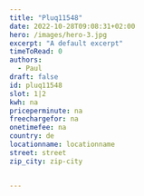 ```yaml
---
title: "Pluq11548"
date: 2022-10-28T09:08:31+02:00
hero: /images/hero-3.jpg
excerpt: "A default excerpt"
timeToRead: 0
authors:
  - Paul
draft: false
id: pluq11548
slot: 1|2
kwh: na
priceperminute: na
freechargefor: na
onetimefee: na
country: de
locationname: locationname
street: street
zip_city: zip-city


---
```


